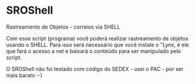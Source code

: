 # SROShell
Rastreamento de Objetos - correios via SHELL

Com esse script (programa) você poderá realizar rastreamento de objetos usando o
SHELL. Para isso será necessário que você instale o "Lynx, é ele que fará o acesso a
net e baixará o conteúdo para ser manipulado pelo script.

O SROShell não foi testado com código do SEDEX - usei o PAC - por ser mais barato :-) 

